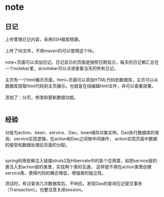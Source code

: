 # note
## 日记<br>
上传管理日记内容，采用SSH框架搭建。<br><br>
上传了lib文件，不用maven的可以使用这个lib。<br><br>
note+页面可以添加日记。日记显示的页面是按照日期显示，每天的日记都汇总在一个notebar里，从notebar可以点进查看当天的所有日记。<br><br>
主页有一个html展示页面，html+页面可以添加HTML代码到数据库，主页可以从数据库提取html代码到主页展示。也就是在线编辑html文件，并可以查看效果。<br><br>
添加了：分页，修改和更新数据功能。<br><br>

## 经验
分层为action、bean、service、Dao，bean储存对象实例，Dao执行数据库的查询、service实现逻辑，在action和Dao之间做中间操作，
action实现页面中数据的接受和数据处理后页面的分配。<br><br>

spring利用依赖注入链接struts2及Hibernate中的各个应用类，如把service层的类注入到action层的类里，实现两个类的互通，
这样就不用在action类里创建service类，使得代码的耦合降低，增强类的独立性。

测试时，有过查询几次数据库后，不响应。发现Dao的查询忘记提交事务（Transaction）。也要注意关闭session。

